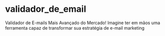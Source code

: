 # validador_de_email
Validador de E-mails Mais Avançado do Mercado!   Imagine ter em mãos uma ferramenta capaz de transformar sua estratégia de e-mail marketing
